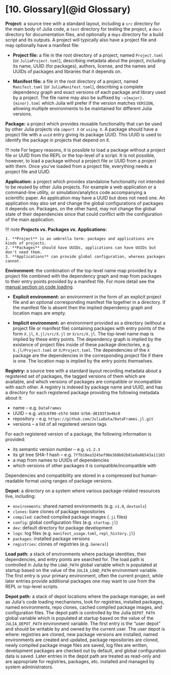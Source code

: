 # [**10.** Glossary](@id Glossary)

**Project:** a source tree with a standard layout, including a `src` directory
for the main body of Julia code, a `test` directory for testing the project,
a `docs` directory for documentation files, and optionally a `deps` directory for a build
script and its outputs. A project will typically also have a project file and
may optionally have a manifest file:

- **Project file:** a file in the root directory of a project, named
  `Project.toml` (or `JuliaProject.toml`), describing metadata about the project,
  including its name, UUID (for packages), authors, license, and the names and
  UUIDs of packages and libraries that it depends on.

- **Manifest file:** a file in the root directory of a project, named
  `Manifest.toml` (or `JuliaManifest.toml`), describing a complete dependency graph
  and exact versions of each package and library used by a project. The file name may
  also be suffixed by `-v{major}.{minor}.toml` which Julia will prefer if the version
  matches `VERSION`, allowing multiple environments to be maintained for different Julia
  versions.

**Package:** a project which provides reusable functionality that can be used by
other Julia projects via `import X` or `using X`. A package should have a
project file with a `uuid` entry giving its package UUID. This UUID is used to
identify the package in projects that depend on it.

!!! note
    For legacy reasons, it is possible to load a package without a project file or
    UUID from the REPL or the top-level of a script. It is not possible, however,
    to load a package without a project file or UUID from a project with them. Once
    you've loaded from a project file, everything needs a project file and UUID.

**Application:** a project which provides standalone functionality not intended
to be reused by other Julia projects. For example a web application or a
command-line utility, or simulation/analytics code accompanying a scientific paper.
An application may have a UUID but does not need one.
An application may also set and change the global configurations of packages it
depends on. Packages, on the other hand, may not change the global state of their dependencies
since that could conflict with the configuration of the main application.

!!! note
    **Projects _vs._ Packages _vs._ Applications:**

    1. **Project** is an umbrella term: packages and applications are kinds of projects.
    2. **Packages** should have UUIDs, applications can have UUIDs but don't need them.
    3. **Applications** can provide global configuration, whereas packages cannot.

**Environment:** the combination of the top-level name map provided by a project
file combined with the dependency graph and map from packages to their entry points
provided by a manifest file. For more detail see the [manual section on code loading](https://docs.julialang.org/en/v1/manual/code-loading/).

- **Explicit environment:** an environment in the form of an explicit project
  file and an optional corresponding manifest file together in a directory. If the
  manifest file is absent then the implied dependency graph and location maps are
  empty.

- **Implicit environment:** an environment provided as a directory (without a
  project file or manifest file) containing packages with entry points of the form
  `X.jl`, `X.jl/src/X.jl` or `X/src/X.jl`. The top-level name map is implied by
  these entry points. The dependency graph is implied by the existence of project
  files inside of these package directories, e.g. `X.jl/Project.toml` or
  `X/Project.toml`. The dependencies of the `X` package are the dependencies in
  the corresponding project file if there is one. The location map is implied by
  the entry points themselves.

**Registry:** a source tree with a standard layout recording metadata about a
registered set of packages, the tagged versions of them which are available, and
which versions of packages are compatible or incompatible with each other. A
registry is indexed by package name and UUID, and has a directory for each
registered package providing the following metadata about it:

- name – e.g. `DataFrames`
- UUID – e.g. `a93c6f00-e57d-5684-b7b6-d8193f3e46c0`
- repository – e.g. `https://github.com/JuliaData/DataFrames.jl.git`
- versions – a list of all registered version tags

For each registered version of a package, the following information is provided:

- its semantic version number – e.g. `v1.2.3`
- its git tree SHA-1 hash – e.g. `7ffb18ea3245ef98e368b02b81e8a86543a11103`
- a map from names to UUIDs of dependencies
- which versions of other packages it is compatible/incompatible with

Dependencies and compatibility are stored in a compressed but human-readable
format using ranges of package versions.

**Depot:** a directory on a system where various package-related resources live,
including:

- `environments`: shared named environments (e.g. `v1.0`, `devtools`)
- `clones`: bare clones of package repositories
- `compiled`: cached compiled package images (`.ji` files)
- `config`: global configuration files (e.g. `startup.jl`)
- `dev`: default directory for package development
- `logs`: log files (e.g. `manifest_usage.toml`, `repl_history.jl`)
- `packages`: installed package versions
- `registries`: clones of registries (e.g. `General`)

**Load path:** a stack of environments where package identities, their
dependencies, and entry points are searched for. The load path is controlled in
Julia by the `LOAD_PATH` global variable which is populated at startup based on
the value of the `JULIA_LOAD_PATH` environment variable. The first entry is your
primary environment, often the current project, while later entries provide
additional packages one may want to use from the REPL or top-level scripts.

**Depot path:** a stack of depot locations where the package manager, as well as
Julia's code loading mechanisms, look for registries, installed packages, named
environments, repo clones, cached compiled package images, and configuration
files. The depot path is controlled by the Julia `DEPOT_PATH` global variable
which is populated at startup based on the value of the `JULIA_DEPOT_PATH`
environment variable. The first entry is the “user depot” and should be writable
by and owned by the current user. The user depot is where: registries are
cloned, new package versions are installed, named environments are created and
updated, package repositories are cloned, newly compiled package image files are saved,
log files are written, development packages are checked out by default, and
global configuration data is saved. Later entries in the depot path are treated
as read-only and are appropriate for registries, packages, etc. installed and
managed by system administrators.
